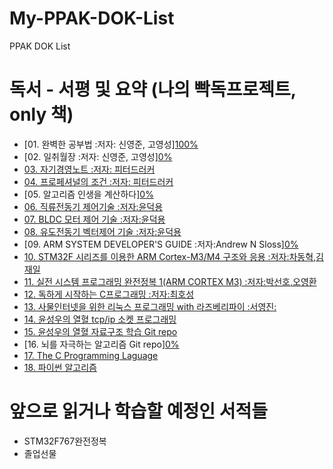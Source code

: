 # My-PPAK-DOK-List
PPAK DOK List

 # 독서 - 서평 및 요약 (나의 빡독프로젝트, only 책) 
   * [01. 완벽한 공부법 :저자: 신영준, 고영성][100%]()
   * [02. 일취월장 :저자: 신영준, 고영성][0%]()
   * [03. 자기경영노트 :저자: 피터드러커]()
   * [04. 프로페셔널의 조건 :저자: 피터드러커]()
   * [05. 알고리즘 인생을 계산하다][0%]()
   * [06. 직류전동기 제어기술 :저자:윤덕용]()
   * [07. BLDC 모터 제어 기술 :저자:윤덕용]()
   * [08. 유도전동기 벡터제어 기술 :저자:윤덕용]()
   * [09. ARM SYSTEM DEVELOPER'S GUIDE :저자:Andrew N Sloss][0%]()
   * [10. STM32F 시리즈를 이용한 ARM Cortex-M3/M4 구조와 응용 :저자:차동혁,김재일]()
   * [11. 실전 시스템 프로그래밍 완전정복 1(ARM CORTEX M3) :저자:박선호,오영환]()
   * [12. 독하게 시작하는 C프로그래밍 :저자:최호성]()
   * [13. 사물인터넷을 위한 리눅스 프로그래밍 with 라즈베리파이 :서영진:]()
   * [14. 윤성우의 열혈 tcp/ip 소켓 프로그래밍]()
   * [15. 윤성우의 열혈 자료구조 학습 Git repo]()
   * [16. 뇌를 자극하는 알고리즘 Git repo][0%]()
   * [17. The C Programming Laguage]()
   * [18. 파이썬 알고리즘]()
# 앞으로 읽거나 학습할 예정인 서적들
  * STM32F767완전정복
  * 졸업선물
